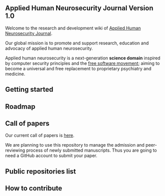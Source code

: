 ## Applied Human Neurosecurity Journal Version 1.0 

Welcome to the research and development wiki of [Applied Human Neurosecurity Journal](https://open-neurosecurity.org).

Our global mission is to promote and support research, education and advocacy of applied human neurosecurity.  

Applied human neurosecurity is a next-generation **science domain** inspired by computer security principles and the [free software movement](https://www.gnu.org); aiming to become a universal and free replacement to proprietary psychiatry and medicine. 

## Getting started 

## Roadmap 

## Call of papers 

Our current call of papers is [here](https://open-neurosecurity.org/editorial/la-neurosecurite-libre-et-ouverte-pour-tous/).

We are planning to use this repository to manage the admission and peer-reviewing process of newly submitted manuscripts. Thus you are going to need a GitHub account to submit your paper.  

## Public repositories list

## How to contribute 


<!--

**Here are some ideas to get you started:**

🙋‍♀️ A short introduction - what is your organization all about?
🌈 Contribution guidelines - how can the community get involved?
👩‍💻 Useful resources - where can the community find your docs? Is there anything else the community should know?
🍿 Fun facts - what does your team eat for breakfast?
🧙 Remember, you can do mighty things with the power of [Markdown](https://docs.github.com/github/writing-on-github/getting-started-with-writing-and-formatting-on-github/basic-writing-and-formatting-syntax)
-->
